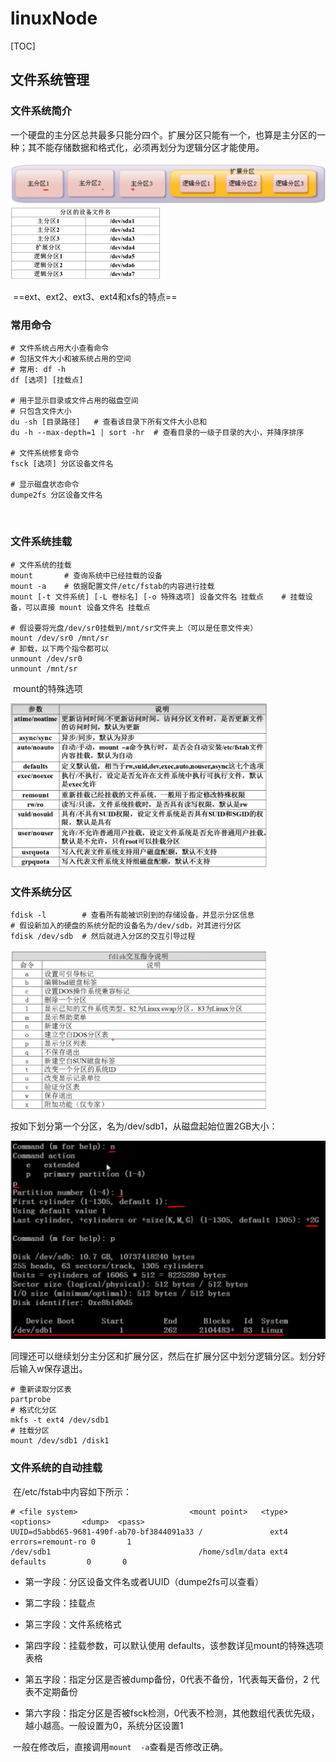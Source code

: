 # linuxNode

[TOC]





## 文件系统管理

### 文件系统简介

​		一个硬盘的主分区总共最多只能分四个。扩展分区只能有一个，也算是主分区的一种；其不能存储数据和格式化，必须再划分为逻辑分区才能使用。

<img src="images/linuxNote/image-20241125233849486.png" alt="image-20241125233849486" style="zoom:50%;" />

<img src="images/linuxNote/image-20241125234006344.png" alt="image-20241125234006344" style="zoom:50%;" />

​		==ext、ext2、ext3、ext4和xfs的特点==

### 常用命令



```shell
# 文件系统占用大小查看命令
# 包括文件大小和被系统占用的空间
# 常用: df -h
df [选项] [挂载点]

# 用于显示目录或文件占用的磁盘空间
# 只包含文件大小
du -sh [目录路径]	# 查看该目录下所有文件大小总和
du -h --max-depth=1 | sort -hr	# 查看目录的一级子目录的大小，并降序排序

# 文件系统修复命令
fsck [选项] 分区设备文件名

# 显示磁盘状态命令
dumpe2fs 分区设备文件名
```

​		

### 文件系统挂载

```shell
# 文件系统的挂载
mount		# 查询系统中已经挂载的设备
mount -a	# 依据配置文件/etc/fstab的内容进行挂载
mount [-t 文件系统] [-L 卷标名] [-o 特殊选项] 设备文件名 挂载点	# 挂载设备，可以直接 mount 设备文件名 挂载点

# 假设要将光盘/dev/sr0挂载到/mnt/sr文件夹上（可以是任意文件夹）
mount /dev/sr0 /mnt/sr
# 卸载，以下两个指令都可以
unmount /dev/sr0
unmount /mnt/sr

```

​		mount的特殊选项

<img src="images/linuxNote/image-20241126220737791.png" alt="image-20241126220737791" style="zoom:40%;" />

### 文件系统分区

```shell
fdisk -l		# 查看所有能被识别到的存储设备，并显示分区信息
# 假设新加入的硬盘的系统分配的设备名为/dev/sdb，对其进行分区
fdisk /dev/sdb	# 然后就进入分区的交互引导过程
```

<img src="images/linuxNote/image-20241126222641571.png" alt="image-20241126222641571" style="zoom:40%;" />

按如下划分第一个分区，名为/dev/sdb1，从磁盘起始位置2GB大小：

<img src="images/linuxNote/image-20241126223444704.png" alt="image-20241126223444704" style="zoom:50%;" />

​		同理还可以继续划分主分区和扩展分区，然后在扩展分区中划分逻辑分区。划分好后输入w保存退出。

```shell
# 重新读取分区表
partprobe
# 格式化分区
mkfs -t ext4 /dev/sdb1
# 挂载分区
mount /dev/sdb1 /disk1
```

### 文件系统的自动挂载

​		在/etc/fstab中内容如下所示：

```shell
# <file system>							<mount point>   <type>  	<options>       <dump>  <pass>
UUID=d5abbd65-9681-490f-ab70-bf3844091a33 /               ext4    errors=remount-ro 0       1
/dev/sdb1                                 /home/sdlm/data ext4    defaults         0       0

```

- 第一字段：分区设备文件名或者UUID（dumpe2fs可以查看）

- 第二字段：挂载点
- 第三字段：文件系统格式
- 第四字段：挂载参数，可以默认使用 defaults，该参数详见mount的特殊选项表格
- 第五字段：指定分区是否被dump备份，0代表不备份，1代表每天备份，2 代表不定期备份
- 第六字段：指定分区是否被fsck检测，0代表不检测，其他数组代表优先级，越小越高。一般设置为0，系统分区设置1

​		一般在修改后，直接调用`mount  -a`查看是否修改正确。